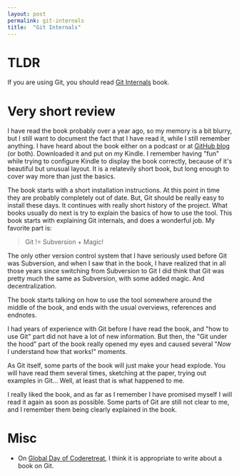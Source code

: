 ```yaml
---
layout: post
permalink: git-internals
title:  "Git Internals"
---
```


# TLDR

If you are using Git, you should read [Git Internals](https://github.com/pluralsight/git-internals-pdf) book.

# Very short review

I have read the book probably over a year ago, so my memory is a bit blurry, but I still want to document the fact that I have read it, while I still remember anything. I have heard about the book either on a podcast or at [GitHub blog](https://github.com/blog/1640-git-internals-pdf-open-sourced) (or both). Downloaded it and put on my Kindle. I remember having "fun" while trying to configure Kindle to display the book correctly, because of it's beautiful but unusual layout. It is a relatevily short book, but long enough to cover way more than just the basics.

The book starts with a short installation instructions. At this point in time they are probably completely out of date. But, Git should be really easy to install these days. It continues with really short history of the project. What books usually do next is try to explain the basics of how to use the tool. This book starts with explaining Git internals, and does a wonderful job. My favorite part is:

> Git != Subversion + Magic!

The only other version control system that I have seriously used before Git was Subversion, and when I saw that in the book, I have realized that in all those years since switching from Subversion to Git I did think that Git was pretty much the same as Subversion, with some added magic. And decentralization.

The book starts talking on how to use the tool somewhere around the middle of the book, and ends with the usual overviews, references and endnotes.

I had years of experience with Git before I have read the book, and "how to use Git" part did not have a lot of new information. But then, the "Git under the hood" part of the book really opened my eyes and caused several "_Now_ I understand how that works!" moments.

As Git itself, some parts of the book will just make your head explode. You will have read them several times, sketching at the paper, trying out examples in Git... Well, at least that is what happened to me.

I really liked the book, and as far as I remember I have promised myself I will read it again as soon as possible. Some parts of Git are still not clear to me, and I remember them being clearly explained in the book.

# Misc

- On [Global Day of Coderetreat](http://globalday.coderetreat.org/), I think it is appropriate to write about a book on Git.
